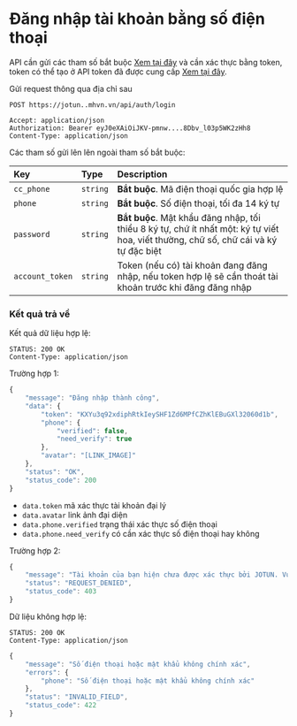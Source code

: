 # Đăng nhập tài khoản bằng số điện thoại

API cần gửi các tham số bắt buộc [Xem tại đây](README.md) và cần xác thực bằng token, token có thể tạo ở API token đã được cung cấp [Xem tại đây](token-access.md).

 Gửi request thông qua địa chỉ sau
 ```http
POST https://jotun..mhvn.vn/api/auth/login

Accept: application/json
Authorization: Bearer eyJ0eXAiOiJKV-pmnw....8Dbv_l03p5WK2zHh8
Content-Type: application/json
```

Các tham số gửi lên lên ngoài tham số bắt buộc:

| Key | Type | Description |
| :--- | :--- | :--- |
| `cc_phone` | `string` | **Bắt buộc**. Mã điện thoại quốc gia hợp lệ |
| `phone` | `string` | **Bắt buộc**. Số điện thoại, tối đa 14 ký tự |
| `password` | `string` | **Bắt buộc**. Mật khẩu đăng nhập, tối thiểu 8 ký tự, chứ ít nhất một: ký tự viết hoa, viết thường, chữ số, chữ cái và ký tự đặc biệt |
| `account_token` | `string` | Token (nếu có) tài khoản đang đăng nhập, nếu token hợp lệ sẽ cần thoát tài khoản trước khi đăng đăng nhập |

### Kết quả trả về
Kết quả dữ liệu hợp lệ:
 ```http
STATUS: 200 OK
Content-Type: application/json
```
Trường hợp 1:
```javascript
{
    "message": "Đăng nhập thành công",
    "data": {
        "token": "KXYu3q92xdiphRtkIeySHF1Zd6MPfCZhKlEBuGXl32060d1b",
        "phone": {
            "verified": false,
            "need_verify": true
        },
        "avatar": "[LINK_IMAGE]"
    },
    "status": "OK",
    "status_code": 200
}
```
- `data.token` mã xác thực tài khoản đại lý
- `data.avatar` link ảnh đại diện
- `data.phone.verified` trạng thái xác thực số điện thoại
- `data.phone.need_verify` có cần xác thực số điện thoại hay không

Trường hợp 2:
```javascript
{
    "message": "Tài khoản của bạn hiện chưa được xác thực bởi JOTUN. Vui lòng liên hệ HOTLINE để được hướng dẫn",
    "status": "REQUEST_DENIED",
    "status_code": 403
}
```

Dữ liệu không hợp lệ:
 ```http
STATUS: 200 OK
Content-Type: application/json
```
```javascript
{
    "message": "Số điện thoại hoặc mật khẩu không chính xác",
    "errors": {
        "phone": "Số điện thoại hoặc mật khẩu không chính xác"
    },
    "status": "INVALID_FIELD",
    "status_code": 422
}
```
